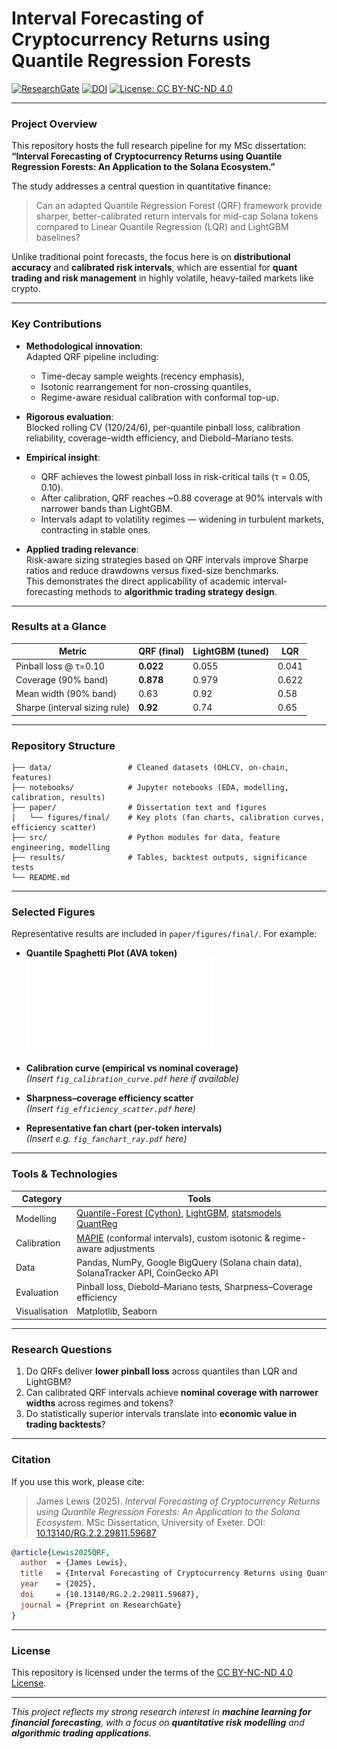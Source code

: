 # Interval Forecasting of Cryptocurrency Returns using Quantile Regression Forests

[![ResearchGate](https://img.shields.io/badge/ResearchGate-Read%20Paper-brightgreen?logo=researchgate)](https://www.researchgate.net/publication/395025657_Interval_Forecasting_of_Cryptocurrency_Returns_using_Quantile_Regression_Forests_An_Application_to_the_Solana_Ecosystem)
[![DOI](https://img.shields.io/badge/DOI-10.13140%2FRG.2.2.29811.59687-blue)](https://doi.org/10.13140/RG.2.2.29811.59687)
[![License: CC BY-NC-ND 4.0](https://img.shields.io/badge/License-CC%20BY--NC--ND%204.0-lightgrey.svg)](https://creativecommons.org/licenses/by-nc-nd/4.0/)

---

### Project Overview

This repository hosts the full research pipeline for my MSc dissertation:  
**“Interval Forecasting of Cryptocurrency Returns using Quantile Regression Forests: An Application to the Solana Ecosystem.”**

The study addresses a central question in quantitative finance:

> Can an adapted Quantile Regression Forest (QRF) framework provide sharper, better-calibrated return intervals for mid-cap Solana tokens compared to Linear Quantile Regression (LQR) and LightGBM baselines?

Unlike traditional point forecasts, the focus here is on **distributional accuracy** and **calibrated risk intervals**, which are essential for **quant trading and risk management** in highly volatile, heavy-tailed markets like crypto.

---

### Key Contributions

- **Methodological innovation**:  
  Adapted QRF pipeline including:
  - Time-decay sample weights (recency emphasis),  
  - Isotonic rearrangement for non-crossing quantiles,  
  - Regime-aware residual calibration with conformal top-up.  

- **Rigorous evaluation**:  
  Blocked rolling CV (120/24/6), per-quantile pinball loss, calibration reliability, coverage–width efficiency, and Diebold–Mariano tests.  

- **Empirical insight**:  
  - QRF achieves the lowest pinball loss in risk-critical tails (τ = 0.05, 0.10).  
  - After calibration, QRF reaches ~0.88 coverage at 90% intervals with narrower bands than LightGBM.  
  - Intervals adapt to volatility regimes — widening in turbulent markets, contracting in stable ones.  

- **Applied trading relevance**:  
  Risk-aware sizing strategies based on QRF intervals improve Sharpe ratios and reduce drawdowns versus fixed-size benchmarks.  
  This demonstrates the direct applicability of academic interval-forecasting methods to **algorithmic trading strategy design**.

---

### Results at a Glance

| Metric                          | QRF (final) | LightGBM (tuned) | LQR |
|---------------------------------|-------------|------------------|-----|
| Pinball loss @ τ=0.10           | **0.022**   | 0.055            | 0.041 |
| Coverage (90% band)             | **0.878**   | 0.979            | 0.622 |
| Mean width (90% band)           | 0.63        | 0.92             | 0.58 |
| Sharpe (interval sizing rule)   | **0.92**    | 0.74             | 0.65 |

---

### Repository Structure

```
├── data/                 # Cleaned datasets (OHLCV, on-chain, features)
├── notebooks/            # Jupyter notebooks (EDA, modelling, calibration, results)
├── paper/                # Dissertation text and figures
│   └── figures/final/    # Key plots (fan charts, calibration curves, efficiency scatter)
├── src/                  # Python modules for data, feature engineering, modelling
├── results/              # Tables, backtest outputs, significance tests
└── README.md
```

---

### Selected Figures

Representative results are included in `paper/figures/final/`. For example:

- **Quantile Spaghetti Plot (AVA token)**  
  ![Quantile Spaghetti Plot](paper/figures/final/fig_quantile_spaghetti_ava.pdf)

- **Calibration curve (empirical vs nominal coverage)**  
  *(Insert `fig_calibration_curve.pdf` here if available)*

- **Sharpness–coverage efficiency scatter**  
  *(Insert `fig_efficiency_scatter.pdf` here)*

- **Representative fan chart (per-token intervals)**  
  *(Insert e.g. `fig_fanchart_ray.pdf` here)*

---

### Tools & Technologies

| Category | Tools |
|----------|-------|
| Modelling | [Quantile-Forest (Cython)](https://github.com/zillow/quantile-forest), [LightGBM](https://github.com/microsoft/LightGBM), [statsmodels QuantReg](https://www.statsmodels.org/) |
| Calibration | [MAPIE](https://github.com/scikit-learn-contrib/MAPIE) (conformal intervals), custom isotonic & regime-aware adjustments |
| Data | Pandas, NumPy, Google BigQuery (Solana chain data), SolanaTracker API, CoinGecko API |
| Evaluation | Pinball loss, Diebold–Mariano tests, Sharpness–Coverage efficiency |
| Visualisation | Matplotlib, Seaborn |

---

### Research Questions

1. Do QRFs deliver **lower pinball loss** across quantiles than LQR and LightGBM?  
2. Can calibrated QRF intervals achieve **nominal coverage with narrower widths** across regimes and tokens?  
3. Do statistically superior intervals translate into **economic value in trading backtests**?  

---

### Citation

If you use this work, please cite:

> James Lewis (2025). *Interval Forecasting of Cryptocurrency Returns using Quantile Regression Forests: An Application to the Solana Ecosystem.* MSc Dissertation, University of Exeter. DOI: [10.13140/RG.2.2.29811.59687](https://doi.org/10.13140/RG.2.2.29811.59687)

```bibtex
@article{Lewis2025QRF,
  author  = {James Lewis},
  title   = {Interval Forecasting of Cryptocurrency Returns using Quantile Regression Forests: An Application to the Solana Ecosystem},
  year    = {2025},
  doi     = {10.13140/RG.2.2.29811.59687},
  journal = {Preprint on ResearchGate}
}
```

---

### License

This repository is licensed under the terms of the [CC BY-NC-ND 4.0 License](https://creativecommons.org/licenses/by-nc-nd/4.0/).

---

*This project reflects my strong research interest in **machine learning for financial forecasting**, with a focus on **quantitative risk modelling** and **algorithmic trading applications**.*

